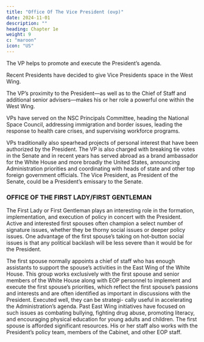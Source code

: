 ```yaml
---
title: "Office Of The Vice President (ovp)"
date: 2024-11-01
description: ""
heading: Chapter 1e
weight: 9
c: "maroon"
icon: "US"
---
```



The VP helps to promote and execute the President’s agenda. 

Recent Presidents have decided to give Vice Presidents space in the West Wing.

The VP’s proximity to the President—as well as to the Chief of Staff and additional senior advisers—makes his or her role a powerful one within the West Wing.

VPs have served on the NSC Principals Committee, heading the National Space Council, addressing immigration and border issues, leading the response to health care crises, and supervising workforce programs. 

VPs traditionally also spearhead projects of personal interest that have been authorized by the President. The VP is also charged with breaking tie votes in the Senate and in recent years has served abroad as a brand ambassador for the White House and more broadly the United States, announcing Administration priorities and coordinating with heads of state and other top foreign government officials. The Vice President, as President of the Senate, could be a President’s emissary to the Senate.

### OFFICE OF THE FIRST LADY/FIRST GENTLEMAN

The First Lady or First Gentleman plays an interesting role in the formation,
implementation, and execution of policy in concert with the President. Active
and interested first spouses often champion a select number of signature issues,
whether they be thorny social issues or deeper policy issues. One advantage of the
first spouse’s taking on hot-button social issues is that any political backlash will
be less severe than it would be for the President.

The first spouse normally appoints a chief of staff who has enough assistants
to support the spouse’s activities in the East Wing of the White House. This group
works exclusively with the first spouse and senior members of the White House
along with EOP personnel to implement and execute the first spouse’s priorities,
which reflect the first spouse’s passions and interests and are often identified as
important in discussions with the President. Executed well, they can be strategi-
cally useful in accelerating the Administration’s agenda. Past East Wing initiatives
have focused on such issues as combating bullying, fighting drug abuse, promoting
literacy, and encouraging physical education for young adults and children.
The first spouse is afforded significant resources. His or her staff also works with
the President’s policy team, members of the Cabinet, and other EOP staff.

